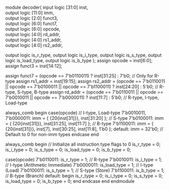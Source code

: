 module decoder(
    input logic [31:0] inst,            
    output logic [11:0] imm,            
    output logic [2:0] funct3,          
    output logic [6:0] funct7,          
    output logic [6:0] opcode,          
    output logic [4:0] rd_addr,         
    output logic [4:0] rs1_addr,        
    output logic [4:0] rs2_addr,        
    
  output logic is_r_type,
    output logic is_i_type,
    output logic is_s_type,
    output logic is_load_type,
    output logic is_b_type
);
    assign opcode    = inst[6:0];
    assign funct3    = inst[14:12];
    
  assign funct7    = (opcode == 7'b0110011) ? inst[31:25] : 7'b0; // Only for R-type
    assign rs1_addr  = inst[19:15];
    assign rs2_addr  = (opcode == 7'b0110011 || opcode == 7'b0100011 || opcode == 7'b1100011) ? inst[24:20] : 5'b0; // R-type, S-type, B-type
    assign rd_addr   = (opcode == 7'b0110011 || opcode == 7'b0010011 || opcode == 7'b0000011) ? inst[11:7] : 5'b0; // R-type, I-type, Load-type

   
   always_comb begin
        case(opcode)
            // I-type, Load-type
            7'b0010011, 7'b0000011: imm = { {20{inst[31]}}, inst[31:20] };
            // S-type
            7'b0100011: imm = { {20{inst[31]}}, inst[31:25], inst[11:7] };
            // B-type
            7'b1100011: imm = { {20{inst[31]}}, inst[7], inst[30:25], inst[11:8], 1'b0 };
            default: imm = 32'b0;  // Default to 0 for non-imm types
        endcase
    end

  always_comb begin
        // Initialize all instruction type flags to 0
        is_r_type     = 0;
        is_i_type     = 0;
        is_s_type     = 0;
        is_load_type  = 0;
        is_b_type     = 0;
        
  case(opcode)
            7'b0110011: is_r_type    = 1;  // R-type
            7'b0010011: is_i_type    = 1;  // I-type (Arithmetic Immediate)
            7'b0000011: is_load_type = 1;  // I-type (Load)
            7'b0100011: is_s_type    = 1;  // S-type (Store)
            7'b1100011: is_b_type    = 1;  // B-type (Branch)
            default: begin
            is_r_type     = 0;
                is_i_type     = 0;
                is_s_type     = 0;
                is_load_type  = 0;
                is_b_type     = 0;
            end
        endcase
    end
endmodule
